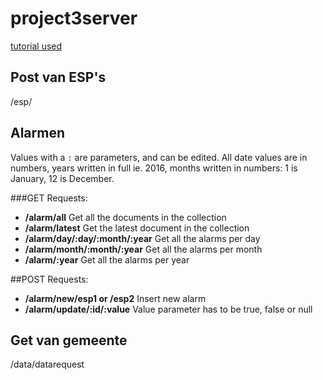 # project3server

[tutorial used](https://scotch.io/tutorials/build-a-restful-api-using-node-and-express-4)

## Post van ESP's

/esp/

## Alarmen
Values with a `:` are parameters, and can be edited.
All date values are in numbers, years written in full ie. 2016, months written in numbers: 1 is January, 12 is December.

###GET Requests:
- **/alarm/all** Get all the documents in the collection
- **/alarm/latest** Get the latest document in the collection
- **/alarm/day/:day/:month/:year** Get all the alarms per day
- **/alarm/month/:month/:year** Get all the alarms per month
- **/alarm/:year** Get all the alarms per year

##POST Requests:
- **/alarm/new/esp1 or /esp2** Insert new alarm
- **/alarm/update/:id/:value** Value parameter has to be true, false or null

## Get van gemeente

/data/datarequest
